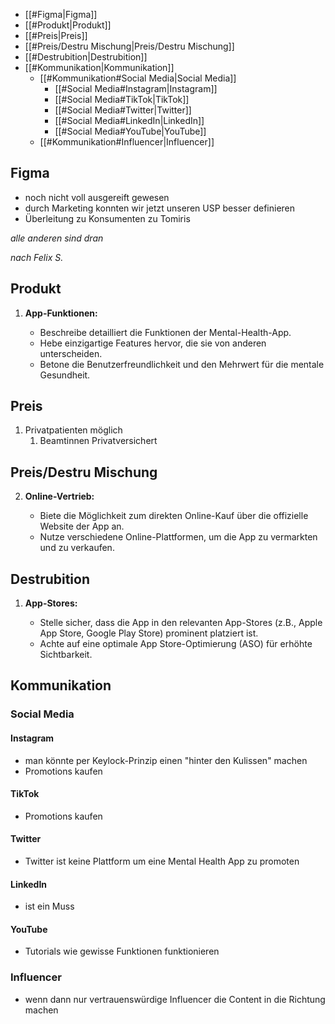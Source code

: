 - [[#Figma|Figma]]
- [[#Produkt|Produkt]]
- [[#Preis|Preis]]
- [[#Preis/Destru Mischung|Preis/Destru Mischung]]
- [[#Destrubition|Destrubition]]
- [[#Kommunikation|Kommunikation]]
	- [[#Kommunikation#Social Media|Social Media]]
		- [[#Social Media#Instagram|Instagram]]
		- [[#Social Media#TikTok|TikTok]]
		- [[#Social Media#Twitter|Twitter]]
		- [[#Social Media#LinkedIn|LinkedIn]]
		- [[#Social Media#YouTube|YouTube]]
	- [[#Kommunikation#Influencer|Influencer]]


## Figma
- noch nicht voll ausgereift gewesen
- durch Marketing konnten wir jetzt unseren USP besser definieren
- Überleitung zu Konsumenten zu Tomiris

*alle anderen sind dran*

*nach Felix S.*

## Produkt
1. **App-Funktionen:**
    
    - Beschreibe detailliert die Funktionen der Mental-Health-App.
    - Hebe einzigartige Features hervor, die sie von anderen unterscheiden.
    - Betone die Benutzerfreundlichkeit und den Mehrwert für die mentale Gesundheit.

## Preis

1. Privatpatienten möglich
	1. Beamtinnen Privatversichert

## Preis/Destru Mischung
2. **Online-Vertrieb:**
    
    - Biete die Möglichkeit zum direkten Online-Kauf über die offizielle Website der App an.
    - Nutze verschiedene Online-Plattformen, um die App zu vermarkten und zu verkaufen.
## Destrubition
1. **App-Stores:**
    
    - Stelle sicher, dass die App in den relevanten App-Stores (z.B., Apple App Store, Google Play Store) prominent platziert ist.
    - Achte auf eine optimale App Store-Optimierung (ASO) für erhöhte Sichtbarkeit.

## Kommunikation 

### Social Media

#### Instagram

- man könnte per Keylock-Prinzip einen "hinter den Kulissen" machen
- Promotions kaufen
#### TikTok

- Promotions kaufen
#### Twitter

- Twitter ist keine Plattform um eine Mental Health App zu promoten
#### LinkedIn

- ist ein Muss
#### YouTube

- Tutorials wie gewisse Funktionen funktionieren

### Influencer

- wenn dann nur vertrauenswürdige Influencer die Content in die Richtung machen
